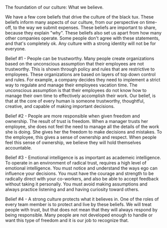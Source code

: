 The foundation of our culture: What we believe.

We have a few core beliefs that drive the culture of the black tux. These beliefs inform many aspects of our culture, from our perspective on time-off, to the way we submit expenses. These beliefs are important to share, because they explain "why". These beliefs also set us apart from how many other companies operate. Some people don't agree with these statements, and that's completely ok. Any culture with a strong identity will not be for everyone.

Belief #1 - People can be trustworthy. Many people create organizations based on the unconscious assumption that their employees are not trustworthy. This is shown through policy and rules that are restrictive to employees. These organizations are based on layers of top down control and rules. For example, a company decides they need to implement a strict way to regulate and manage their employees vacation time. The unconscious assumption is that their employees do not know how to manage their own time to effectively accomplish their work. Our belief, is that at the core of every human is someone trustworthy, thoughtful, creative, and capable of making important decisions.

Belief #2 - People are more responsible when given freedom and ownership. The result of trust is freedom. When a manager trusts her employee, she does not feel the need to manage all the details of the work she is doing. She gives her the freedom to make decisions and mistakes. To the employee, this gives a sense of ownership and respect. When people feel this sense of ownership, we believe they will hold themselves accountable.

Belief #3 - Emotional intelligence is as important as academeic intelligence. To operate in an environment of radical trust, requires a high level of emotional intelligence. You must notice and understand the ways ego can influence your decisions. You must have the courage and strength to be radically direct with your co-workers, and also be able to accept feedback without taking it personally. You must avoid making assumptions and always practice listening and and having curiosity toward others.

Belief #4 - A strong culture protects what it believes in. One of the roles of every team member is to protect and live by these beliefs. We will treat people with trust, but that does not mean that they will always respond by being responsible. Many people are not developed enough to handle or want this type of freedom and it is our job to recognize that.
